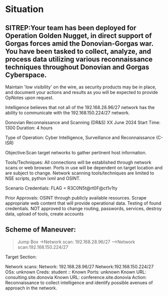 # Situation
## SITREP:Your team has been deployed for Operation Golden Nugget, in direct support of Gorgas forces amid the Donovian-Gorgas war. You have been tasked to collect, analyze, and process data utilizing various reconnaissance techniques throughout Donovian and Gorgas Cyberspace.

Maintain 'low visibility' on the wire, as security products may be in place, and document your actions and results as you will be expected to provide OpNotes upon request.

Intelligence believes that not all of the 192.168.28.96/27 network has the ability to communicate with the 192.168.150.224/27 network.

Donovian Reconnaissance and Scanning (DR&S)
XX June 2024
Start Time: 1300
Duration: 4 hours

Type of Operation: Cyber Intelligence, Surveillance and Reconnaissance (C-ISR)

Objective:Scan target networks to gather pertinent host information.

Tools/Techniques: All connections will be established through network scans or web browser. Ports in use will be dependent on target location and are subject to change. Network scanning tools/techniques are limited to NSE scripts, python lxml and OSINT.

Scenario Credentials: FLAG = R3C0N5t@rt0F@ct1v1ty

Prior Approvals: OSINT through publicly available resources. Scrape appropriate web content that will provide operational data. Testing of found credentials. NOT approved to change routing, passwords, services, destroy data, upload of tools, create accounts

## Scheme of Maneuver:
>Jump Box
->Network scan: 192.168.28.96/27
-->Network scan:192.168.150.224/27

Target Section:

Network scans:
Network: 192.168.28.96/27
Network:192.168.150.224/27
OSs: unknown
Creds: student ::
Known Ports: unknown
Known URL: consulting.site.donovia
Known URL: conference.site.donovia
Action: Reconnaissance to collect intelligence and identify possible avenues of approach in the network.
